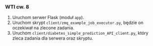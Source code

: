### WTI cw. 8

1. Uruchom serwer Flask (moduł `app`).
2. Uruchom skrypt `client/zmq_example_job_executor.py`, będzie on oczekiwał na zlecone zadania.
3. Uruchom `client/diabetes_simple_prediction_API_client.py`, który zleca zadania dla serwera oraz skryptu.